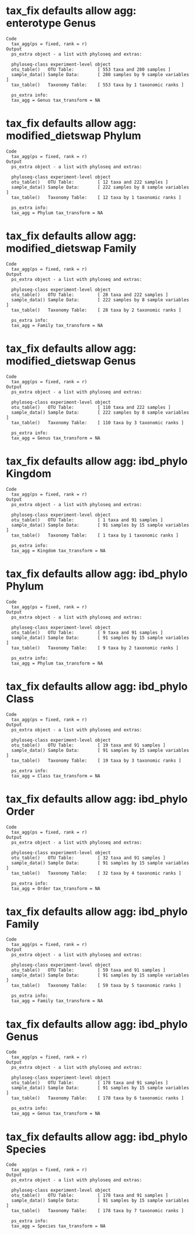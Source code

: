 # tax_fix defaults allow agg: enterotype Genus

    Code
      tax_agg(ps = fixed, rank = r)
    Output
      ps_extra object - a list with phyloseq and extras:
      
      phyloseq-class experiment-level object
      otu_table()   OTU Table:         [ 553 taxa and 280 samples ]
      sample_data() Sample Data:       [ 280 samples by 9 sample variables ]
      tax_table()   Taxonomy Table:    [ 553 taxa by 1 taxonomic ranks ]
      
      ps_extra info:
      tax_agg = Genus tax_transform = NA

# tax_fix defaults allow agg: modified_dietswap Phylum

    Code
      tax_agg(ps = fixed, rank = r)
    Output
      ps_extra object - a list with phyloseq and extras:
      
      phyloseq-class experiment-level object
      otu_table()   OTU Table:         [ 12 taxa and 222 samples ]
      sample_data() Sample Data:       [ 222 samples by 8 sample variables ]
      tax_table()   Taxonomy Table:    [ 12 taxa by 1 taxonomic ranks ]
      
      ps_extra info:
      tax_agg = Phylum tax_transform = NA

# tax_fix defaults allow agg: modified_dietswap Family

    Code
      tax_agg(ps = fixed, rank = r)
    Output
      ps_extra object - a list with phyloseq and extras:
      
      phyloseq-class experiment-level object
      otu_table()   OTU Table:         [ 28 taxa and 222 samples ]
      sample_data() Sample Data:       [ 222 samples by 8 sample variables ]
      tax_table()   Taxonomy Table:    [ 28 taxa by 2 taxonomic ranks ]
      
      ps_extra info:
      tax_agg = Family tax_transform = NA

# tax_fix defaults allow agg: modified_dietswap Genus

    Code
      tax_agg(ps = fixed, rank = r)
    Output
      ps_extra object - a list with phyloseq and extras:
      
      phyloseq-class experiment-level object
      otu_table()   OTU Table:         [ 110 taxa and 222 samples ]
      sample_data() Sample Data:       [ 222 samples by 8 sample variables ]
      tax_table()   Taxonomy Table:    [ 110 taxa by 3 taxonomic ranks ]
      
      ps_extra info:
      tax_agg = Genus tax_transform = NA

# tax_fix defaults allow agg: ibd_phylo Kingdom

    Code
      tax_agg(ps = fixed, rank = r)
    Output
      ps_extra object - a list with phyloseq and extras:
      
      phyloseq-class experiment-level object
      otu_table()   OTU Table:         [ 1 taxa and 91 samples ]
      sample_data() Sample Data:       [ 91 samples by 15 sample variables ]
      tax_table()   Taxonomy Table:    [ 1 taxa by 1 taxonomic ranks ]
      
      ps_extra info:
      tax_agg = Kingdom tax_transform = NA

# tax_fix defaults allow agg: ibd_phylo Phylum

    Code
      tax_agg(ps = fixed, rank = r)
    Output
      ps_extra object - a list with phyloseq and extras:
      
      phyloseq-class experiment-level object
      otu_table()   OTU Table:         [ 9 taxa and 91 samples ]
      sample_data() Sample Data:       [ 91 samples by 15 sample variables ]
      tax_table()   Taxonomy Table:    [ 9 taxa by 2 taxonomic ranks ]
      
      ps_extra info:
      tax_agg = Phylum tax_transform = NA

# tax_fix defaults allow agg: ibd_phylo Class

    Code
      tax_agg(ps = fixed, rank = r)
    Output
      ps_extra object - a list with phyloseq and extras:
      
      phyloseq-class experiment-level object
      otu_table()   OTU Table:         [ 19 taxa and 91 samples ]
      sample_data() Sample Data:       [ 91 samples by 15 sample variables ]
      tax_table()   Taxonomy Table:    [ 19 taxa by 3 taxonomic ranks ]
      
      ps_extra info:
      tax_agg = Class tax_transform = NA

# tax_fix defaults allow agg: ibd_phylo Order

    Code
      tax_agg(ps = fixed, rank = r)
    Output
      ps_extra object - a list with phyloseq and extras:
      
      phyloseq-class experiment-level object
      otu_table()   OTU Table:         [ 32 taxa and 91 samples ]
      sample_data() Sample Data:       [ 91 samples by 15 sample variables ]
      tax_table()   Taxonomy Table:    [ 32 taxa by 4 taxonomic ranks ]
      
      ps_extra info:
      tax_agg = Order tax_transform = NA

# tax_fix defaults allow agg: ibd_phylo Family

    Code
      tax_agg(ps = fixed, rank = r)
    Output
      ps_extra object - a list with phyloseq and extras:
      
      phyloseq-class experiment-level object
      otu_table()   OTU Table:         [ 59 taxa and 91 samples ]
      sample_data() Sample Data:       [ 91 samples by 15 sample variables ]
      tax_table()   Taxonomy Table:    [ 59 taxa by 5 taxonomic ranks ]
      
      ps_extra info:
      tax_agg = Family tax_transform = NA

# tax_fix defaults allow agg: ibd_phylo Genus

    Code
      tax_agg(ps = fixed, rank = r)
    Output
      ps_extra object - a list with phyloseq and extras:
      
      phyloseq-class experiment-level object
      otu_table()   OTU Table:         [ 178 taxa and 91 samples ]
      sample_data() Sample Data:       [ 91 samples by 15 sample variables ]
      tax_table()   Taxonomy Table:    [ 178 taxa by 6 taxonomic ranks ]
      
      ps_extra info:
      tax_agg = Genus tax_transform = NA

# tax_fix defaults allow agg: ibd_phylo Species

    Code
      tax_agg(ps = fixed, rank = r)
    Output
      ps_extra object - a list with phyloseq and extras:
      
      phyloseq-class experiment-level object
      otu_table()   OTU Table:         [ 178 taxa and 91 samples ]
      sample_data() Sample Data:       [ 91 samples by 15 sample variables ]
      tax_table()   Taxonomy Table:    [ 178 taxa by 7 taxonomic ranks ]
      
      ps_extra info:
      tax_agg = Species tax_transform = NA

